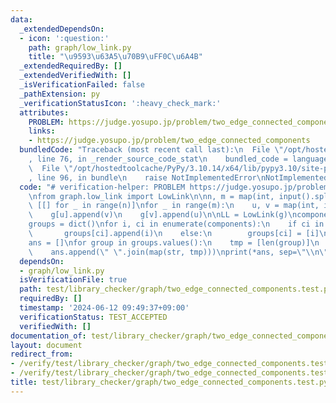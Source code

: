 ```yaml
---
data:
  _extendedDependsOn:
  - icon: ':question:'
    path: graph/low_link.py
    title: "\u9593\u63A5\u70B9\uFF0C\u6A4B"
  _extendedRequiredBy: []
  _extendedVerifiedWith: []
  _isVerificationFailed: false
  _pathExtension: py
  _verificationStatusIcon: ':heavy_check_mark:'
  attributes:
    PROBLEM: https://judge.yosupo.jp/problem/two_edge_connected_components
    links:
    - https://judge.yosupo.jp/problem/two_edge_connected_components
  bundledCode: "Traceback (most recent call last):\n  File \"/opt/hostedtoolcache/PyPy/3.10.14/x64/lib/pypy3.10/site-packages/onlinejudge_verify/documentation/build.py\"\
    , line 76, in _render_source_code_stat\n    bundled_code = language.bundle(\n\
    \  File \"/opt/hostedtoolcache/PyPy/3.10.14/x64/lib/pypy3.10/site-packages/onlinejudge_verify/languages/python.py\"\
    , line 96, in bundle\n    raise NotImplementedError\nNotImplementedError\n"
  code: "# verification-helper: PROBLEM https://judge.yosupo.jp/problem/two_edge_connected_components\n\
    \nfrom graph.low_link import LowLink\n\nn, m = map(int, input().split())\ng =\
    \ [[] for _ in range(n)]\nfor _ in range(m):\n    u, v = map(int, input().split())\n\
    \    g[u].append(v)\n    g[v].append(u)\n\nLL = LowLink(g)\ncomponents, _ = LL.two_edge_connected_components()\n\
    groups = dict()\nfor i, ci in enumerate(components):\n    if ci in groups:\n \
    \       groups[ci].append(i)\n    else:\n        groups[ci] = [i]\n\nprint(len(groups))\n\
    ans = []\nfor group in groups.values():\n    tmp = [len(group)]\n    tmp += group\n\
    \    ans.append(\" \".join(map(str, tmp)))\nprint(*ans, sep=\"\\n\")\n"
  dependsOn:
  - graph/low_link.py
  isVerificationFile: true
  path: test/library_checker/graph/two_edge_connected_components.test.py
  requiredBy: []
  timestamp: '2024-06-12 09:49:37+09:00'
  verificationStatus: TEST_ACCEPTED
  verifiedWith: []
documentation_of: test/library_checker/graph/two_edge_connected_components.test.py
layout: document
redirect_from:
- /verify/test/library_checker/graph/two_edge_connected_components.test.py
- /verify/test/library_checker/graph/two_edge_connected_components.test.py.html
title: test/library_checker/graph/two_edge_connected_components.test.py
---
```

